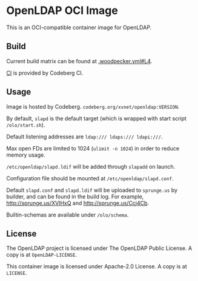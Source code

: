 # OpenLDAP OCI Image

This is an OCI-compatible container image for OpenLDAP.

## Build

Current build matrix can be found at [.woodpecker.yml#L4](https://codeberg.org/xvnet/openldap-oci/src/branch/main/.woodpecker.yml#L4).

[CI](https://ci.codeberg.org/xvnet/openldap-oci) is provided by Codeberg CI.

## Usage

Image is hosted by Codeberg. `codeberg.org/xvnet/openldap:VERSION`.

By default, `slapd` is the default target (which is wrapped with start script `/olo/start.sh`).

Default listening addresses are `ldap:/// ldaps:/// ldapi:///`.

Max open FDs are limited to 1024 (`ulimit -n 1024`) in order to reduce memory usage.

`/etc/openldap/slapd.ldif` will be added through `slapadd` on launch.

Configuration file should be mounted at `/etc/openldap/slapd.conf`.

Default `slapd.conf` and `slapd.ldif` will be uploaded to `sprunge.us` by builder, and can be found in the build log. For example, http://sprunge.us/XVIHxQ and http://sprunge.us/Ccj4Cb.

Builtin-schemas are available under `/olo/schema`.

## License

The OpenLDAP project is licensed under The OpenLDAP Public License. A copy is at `OpenLDAP-LICENSE`.

This container image is licensed under Apache-2.0 License. A copy is at `LICENSE`.

